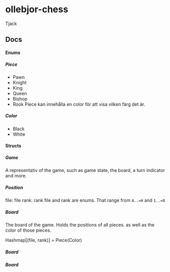 # ollebjor-chess
Tjack

## Docs
#### Enums
##### Piece
* Pawn
* Knight
* King
* Queen
* Bishop
* Rook
Piece kan innehålla en color för att visa vilken färg det är.

##### Color
* Black
* White

#### Structs

##### Game
A representativ of the game, such as game state, the board, a turn indicator and more.

##### Position 
file: file
rank: rank
file and rank are enums. That range from `A..=H` and `1..=8`

##### Board
The board of the game. Holds the positions of all pieces. as well as the color of those pieces.

Hashmap[(file, rank)] = Piece(Color)

##### Board
##### Board
